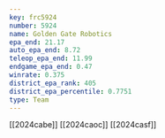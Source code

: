 ```yaml
---
key: frc5924
number: 5924
name: Golden Gate Robotics
epa_end: 21.17
auto_epa_end: 8.72
teleop_epa_end: 11.99
endgame_epa_end: 0.47
winrate: 0.375
district_epa_rank: 405
district_epa_percentile: 0.7751
type: Team
---
```

[[2024cabe]]
[[2024caoc]]
[[2024casf]]
